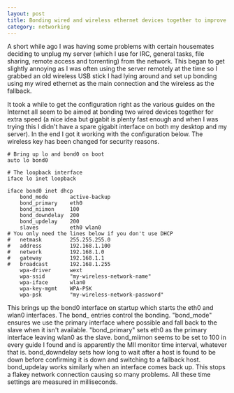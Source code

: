 ```yaml
---
layout: post
title: Bonding wired and wireless ethernet devices together to improve reliability
category: networking
---
```


A short while ago I was having some problems with certain housemates deciding to unplug my server (which I use for IRC, general tasks, file sharing, remote access and torrenting) from the network. This began to get slightly annoying as I was often using the server remotely at the time so I grabbed an old wireless USB stick I had lying around and set up bonding using my wired ethernet as the main connection and the wireless as the fallback.

It took a while to get the configuration right as the various guides on the Internet all seem to be aimed at bonding two wired devices together for extra speed (a nice idea but gigabit is plenty fast enough and when I was trying this I didn't have a spare gigabit interface on both my desktop and my server). In the end I got it working with the configuration below. The wireless key has been changed for security reasons.

    # Bring up lo and bond0 on boot
	auto lo bond0

    # The loopback interface
    iface lo inet loopback

	iface bond0 inet dhcp
		bond_mode		active-backup
		bond_primary	eth0
		bond_miimon		100
		bond_downdelay	200
		bond_updelay	200
		slaves			eth0 wlan0
    # You only need the lines below if you don't use DHCP
	#	netmask			255.255.255.0
	#	address			192.168.1.100
	#	network			192.168.1.0
	#	gateway			192.168.1.1
	#	broadcast		192.168.1.255
		wpa-driver		wext
		wpa-ssid		"my-wireless-network-name"
		wpa-iface		wlan0
		wpa-key-mgmt	WPA-PSK
		wpa-psk			"my-wireless-network-password"

This brings up the bond0 interface on startup which starts the eth0 and wlan0 interfaces. The bond_ entries control the bonding. "bond_mode" ensures we use the primary interface where possible and fall back to the slave when it isn't available. "bond_primary" sets eth0 as the primary interface leaving wlan0 as the slave. bond_miimon seems to be set to 100 in every guide I found and is apparently the MII monitor time interval, whatever that is. bond_downdelay sets how long to wait after a host is found to be down before confirming it is down and switching to a fallback host. bond_updelay works similarly when an interface comes back up. This stops a flakey network connection causing so many problems. All these time settings are measured in milliseconds.
